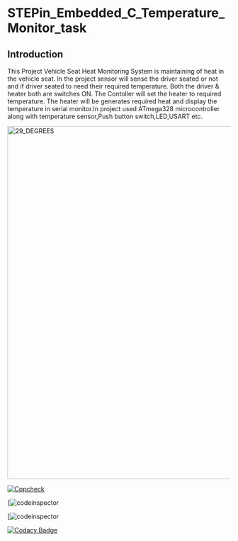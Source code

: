 # STEPin_Embedded_C_Temperature_Monitor_task

## **Introduction**

This Project Vehicle Seat Heat Monitoring System is maintaining of heat in the vehicle seat. In the project sensor will sense the driver seated or not and if driver seated to need their required temperature. Both the driver & heater both are switches ON. The Contoller will set the heater to required temperature. The heater will be generates required heat and display the temperature in serial monitor.In project used ATmega328 microcontroller along with temperature sensor,Push button switch,LED,USART etc.

<img width="797" alt="29_DEGREES" src="https://user-images.githubusercontent.com/89737485/133649012-21619157-c353-448e-b7ef-a9cc20c5e17b.png">

[![Cppcheck](https://github.com/achyuthrudru9999/STEPin_Embedded_C_Temperature_Control_task/actions/workflows/Codequality.yml/badge.svg)](https://github.com/achyuthrudru9999/STEPin_Embedded_C_Temperature_Control_task/actions/workflows/Codequality.yml)

[![codeinspector](https://www.code-inspector.com/project/28870/score/svg)

[![codeinspector](https://www.code-inspector.com/project/28870/status/svg)

[![Codacy Badge](https://app.codacy.com/project/badge/Grade/dcb8222830854040a2c44ec9a902dbc2)](https://www.codacy.com/gh/achyuthrudru9999/STEPin_Embedded_C_Temperature_Control_task/dashboard?utm_source=github.com&amp;utm_medium=referral&amp;utm_content=achyuthrudru9999/STEPin_Embedded_C_Temperature_Control_task&amp;utm_campaign=Badge_Grade)
